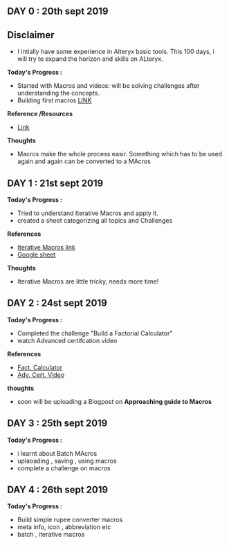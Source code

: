 ## DAY 0 : 20th sept 2019

## Disclaimer
- I intially have some experience in Alteryx basic tools. This 100 days, i will try to expand the horizon and skills on ALteryx.

**Today's Progress :**
- Started with Macros and videos: will be solving challenges after understanding the concepts.
- Building first macros [LINK](https://community.alteryx.com/t5/Videos/Introduction-to-Building-Macros/m-p/139730)

**Reference /Resources**
- [Link](https://community.alteryx.com/t5/Videos/Introduction-to-Building-Macros/m-p/139730)

**Thoughts**
-  Macros make the whole process easir. Something which has to be used again and again can be converted to a MAcros

##
## DAY 1 : 21st sept 2019

**Today's Progress :**
- Tried to understand Iterative Macros and apply it.
- created a sheet categorizing all topics and Challenges

**References**

- [Iterative Macros link](https://community.alteryx.com/t5/Videos/Santa-s-First-Iterative-Macro/m-p/92237)
- [Google sheet](https://docs.google.com/spreadsheets/d/1StxFprGa5OAEPA_AqQ6p2bWKKWeoNGDHRO-RiznMVVk/edit?usp=sharing)

**Thoughts**
- Iterative Macros are little tricky, needs more time!


##
## DAY 2 : 24st sept 2019

**Today's Progress :**
- Completed the challenge "Build a Factorial Calculator"
- watch Advanced certifcation video

**References**
- [Fact. Calculator](https://community.alteryx.com/t5/Weekly-Challenge/Challenge-74-Build-a-Factorial-Calculator/td-p/65932)
- [Adv. Cert. Video](https://community.alteryx.com/t5/Videos/Advanced-Certification-Prep-Part-II/td-p/351833)

**thoughts**
- soon will be uploading a Blogpost on **Approaching guide to Macros** 

##
## DAY 3 : 25th sept 2019

**Today's Progress :**
- i learnt about Batch MAcros
- uplaoading , saving , using macros 
- complete a challenge on macros

##
## DAY 4 : 26th sept 2019

**Today's Progress :**
- Build simple rupee converter macros
- meta info, icon , abbreviation etc
- batch , iterative macros

